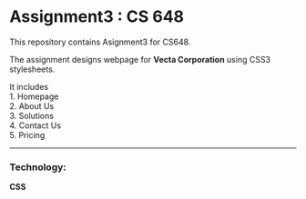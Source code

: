 # Assignment3 : CS 648

This repository contains Asignment3 for CS648.

The assignment designs webpage for **Vecta Corporation** using CSS3 stylesheets.

It includes\
	1. Homepage\
	2. About Us\
	3. Solutions\
	4. Contact Us\
	5. Pricing
	
***
### Technology:

**CSS**



